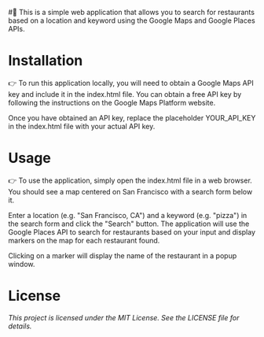 #👋 
This is a simple web application that allows you to search for restaurants based on a location and keyword using the Google Maps and Google Places APIs.

# Installation
👉 To run this application locally, you will need to obtain a Google Maps API key and include it in the index.html file. You can obtain a free API key by following the instructions on the Google Maps Platform website.

Once you have obtained an API key, replace the placeholder YOUR_API_KEY in the index.html file with your actual API key.

# Usage
👉 To use the application, simply open the index.html file in a web browser. You should see a map centered on San Francisco with a search form below it.

Enter a location (e.g. "San Francisco, CA") and a keyword (e.g. "pizza") in the search form and click the "Search" button. The application will use the Google Places API to search for restaurants based on your input and display markers on the map for each restaurant found.

Clicking on a marker will display the name of the restaurant in a popup window.

# License
*This project is licensed under the MIT License. See the LICENSE file for details.*
